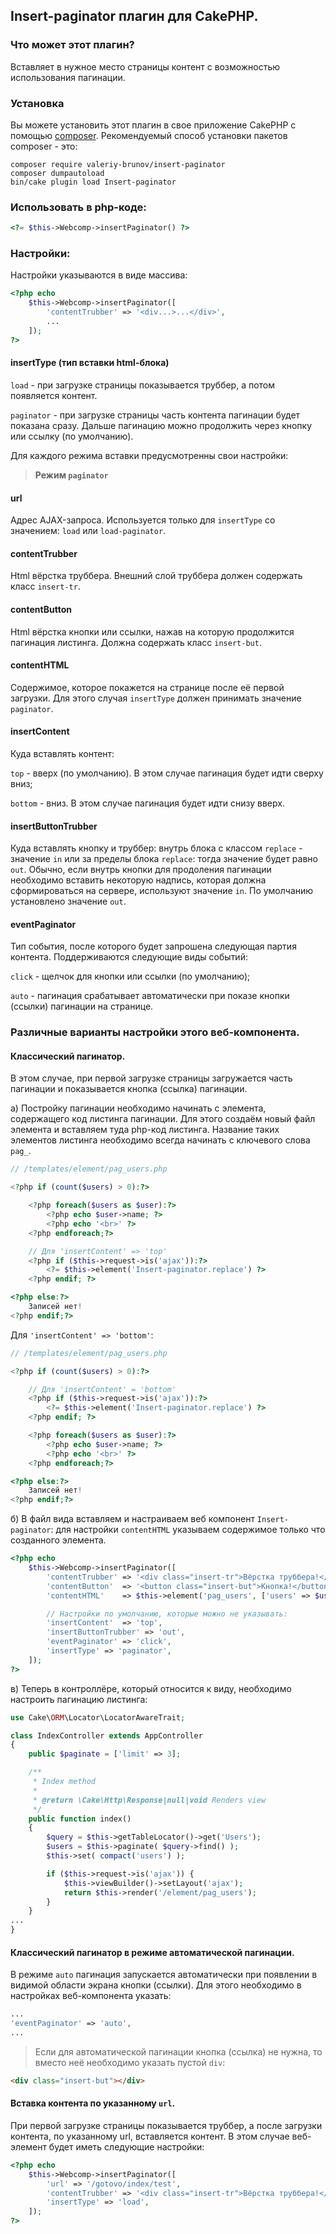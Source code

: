 ## Insert-paginator плагин для CakePHP.

### Что может этот плагин?

Вставляет в нужное место страницы контент с возможностью использования пагинации.

### Установка

Вы можете установить этот плагин в свое приложение CakePHP с помощью [composer](https://getcomposer.org).
Рекомендуемый способ установки пакетов composer - это:

```
composer require valeriy-brunov/insert-paginator
composer dumpautoload
bin/cake plugin load Insert-paginator
```

### Использовать в php-коде:

```php
<?= $this->Webcomp->insertPaginator() ?>
```

### Настройки:

Настройки указываются в виде массива:

```php
<?php echo
    $this->Webcomp->insertPaginator([
        'contentTrubber' => '<div...>...</div>',
        ...
    ]);
?>
```

#### insertType (тип вставки html-блока)

`load` - при загрузке страницы показывается труббер, а потом появляется контент.

`paginator` - при загрузке страницы часть контента пагинации будет показана сразу. Дальше пагинацию
можно продолжить через кнопку или ссылку (по умолчанию).

Для каждого режима вставки предусмотренны свои настройки:

> __Режим `paginator`__


#### url

Адрес AJAX-запроса. Используется только для `insertType` со значением: `load` или `load-paginator`.

#### contentTrubber

Html вёрстка труббера. Внешний слой труббера должен содержать класс `insert-tr`.

#### contentButton

Html вёрстка кнопки или ссылки, нажав на которую продолжится пагинация листинга. Должна
содержать класс `insert-but`.

#### contentHTML

Содержимое, которое покажется на странице после её первой загрузки. Для этого случая `insertType`
должен принимать значение `paginator`.

#### insertContent

Куда вставлять контент:

`top` - вверх (по умолчанию). В этом случае пагинация будет идти сверху вниз;

`bottom` - вниз. В этом случае пагинация будет идти снизу вверх.

#### insertButtonTrubber

Куда вставлять кнопку и труббер: внутрь блока с классом `replace` - значение `in` или за пределы блока `replace`:
тогда значение будет равно `out`. Обычно, если внутрь кнопки для продоления пагинации необходимо вставить некоторую
надпись, которая должна сформироваться на сервере, используют значение `in`. По умолчанию установлено
значение `out`.

#### eventPaginator

Тип события, после которого будет запрошена следующая партия контента. Поддерживаются следующие
виды событий:

`click` - щелчок для кнопки или ссылки (по умолчанию);

`auto` - пагинация срабатывает автоматически при показе кнопки (ссылки) пагинации на странице.

### Различные варианты настройки этого веб-компонента.

#### Классический пагинатор.

В этом случае, при первой загрузке страницы загружается часть пагинации и показывается кнопка (ссылка) пагинации.

a) Постройку пагинации необходимо начинать с элемента, содержащего код листинга пагинации. Для этого создаём новый
файл элемента и вставляем туда php-код листинга. Название таких элементов листинга необходимо всегда начинать
с ключевого слова `pag_`. 

```php
// /templates/element/pag_users.php

<?php if (count($users) > 0):?>

    <?php foreach($users as $user):?>
        <?php echo $user->name; ?>
        <?php echo '<br>' ?>
    <?php endforeach;?>

    // Для 'insertContent' => 'top'
    <?php if ($this->request->is('ajax')):?>
        <?= $this->element('Insert-paginator.replace') ?>
    <?php endif; ?>

<?php else:?>
    Записей нет!
<?php endif;?>
```

Для `'insertContent' => 'bottom'`:

```php
// /templates/element/pag_users.php

<?php if (count($users) > 0):?>

    // Для 'insertContent' = 'bottom'
    <?php if ($this->request->is('ajax')):?>
        <?= $this->element('Insert-paginator.replace') ?>
    <?php endif; ?>

    <?php foreach($users as $user):?>
        <?php echo $user->name; ?>
        <?php echo '<br>' ?>
    <?php endforeach;?>

<?php else:?>
    Записей нет!
<?php endif;?>
```

б) В файл вида вставляем и настраиваем веб компонент `Insert-paginator`: для настройки `contentHTML` указываем
содержимое только что созданного элемента.

```php
<?php echo
    $this->Webcomp->insertPaginator([
        'contentTrubber' => '<div class="insert-tr">Вёрстка труббера!</div>',
        'contentButton'  => '<button class="insert-but">Кнопка!</button>',
        'contentHTML'    => $this->element('pag_users', ['users' => $users]),// Наш созданный элемент `pag_users`.

        // Настройки по умолчанию, которые можно не указывать:
        'insertContent'  => 'top',
        'insertButtonTrubber' => 'out',
        'eventPaginator' => 'click',
        'insertType' => 'paginator',
    ]);
?>
```

в) Теперь в контроллёре, который относится к виду, необходимо настроить пагинацию листинга:

```php
use Cake\ORM\Locator\LocatorAwareTrait;

class IndexController extends AppController
{
    public $paginate = ['limit' => 3];

    /**
     * Index method
     *
     * @return \Cake\Http\Response|null|void Renders view
     */
    public function index()
    {
        $query = $this->getTableLocator()->get('Users');
        $users = $this->paginate( $query->find() );
        $this->set( compact('users') );

        if ($this->request->is('ajax')) {
            $this->viewBuilder()->setLayout('ajax');
            return $this->render('/element/pag_users');
        }
    }
...
}
```

#### Классический пагинатор в режиме автоматической пагинации.

В режиме `auto` пагинация запускается автоматически при появлении в видимой области экрана кнопки (ссылки).
Для этого необходимо в настройках веб-компонента указать:

```php
...
'eventPaginator' => 'auto',
...
```

> Если для автоматической пагинации кнопка (ссылка) не нужна, то вместо неё необходимо указать пустой `div`:

```html
<div class="insert-but"></div>
```

#### Вставка контента по указанному `url`.

При первой загрузке страницы показывается труббер, а после загрузки контента, по указанному url, вставляется
контент. В этом случае веб-элемент будет иметь следующие настройки:

```php
<?php echo
    $this->Webcomp->insertPaginator([
        'url' => '/gotovo/index/test',
        'contentTrubber' => '<div class="insert-tr">Вёрстка труббера!</div>',
        'insertType' => 'load',
    ]);
?>
```

